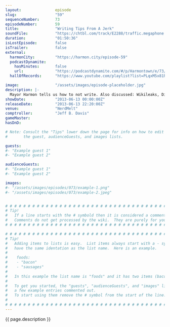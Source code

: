```yaml
---
layout:               episode
slug:                 "59"
sequenceNumber:       73
episodeNumber:        59
title:                "Writing Tips From A Jerk"
soundFile:            "https://chtbl.com/track/E2288/traffic.megaphone.fm/STA7617164198.mp3?updated=1554506313"
duration:             "01:50:36"
isLostEpisode:        false
isTrailer:            false
external:
  harmonCity:         "https://harmon.city/episode-59"
  podcastDynamite:
    hasMinutes:       false
    url:              "https://podcastdynamite.com/#/p/Harmontown/e/73/59"
  hallOfRecords:      "https://www.youtube.com/playlist?list=PLqxM5x81hNOZDQHaBhVI87EzH_1b2Jham"

image:                "/assets/images/episode-placeholder.jpg"
description: |-
  Mayor Harmon tells us how to not write. Also discussed: Wikileaks, Disabilities, Ben Affleck and puppies.
showDate:             "2013-06-13 00:00:00Z"
releaseDate:          "2013-06-13 22:20:00Z"
venue:                "NerdMelt"
comptroller:          "Jeff B. Davis"
gameMaster:           
hasDnD:               

# Note: Consult the "Tips" lower down the page for info on how to edit
#       the guest, audienceGuests, and images lists.

guests:
#- "Example guest 1"
#- "Example guest 2"

audienceGuests:
#- "Example guest 1"
#- "Example guest 2"

images:
#- "/assets/images/episodes/073/example-1.png"
#- "/assets/images/episodes/073/example-2.jpeg"


# # # # # # # # # # # # # # # # # # # # # # # # # # # # # # # # # # # # # # # # # # # # #
# Tip!
#   If a line starts with the # symbold then it is considered a comment.
#   Comments do not get processed by the wiki.  They are purely for your information.
# # # # # # # # # # # # # # # # # # # # # # # # # # # # # # # # # # # # # # # # # # # # #

# # # # # # # # # # # # # # # # # # # # # # # # # # # # # # # # # # # # # # # # # # # # #
# Tip!
#   Adding items to lists is easy.  List items always start with a - symbol and have
#   have the same identation as the list name.  Here is an example.
#
#    foods:
#    - "bacon"
#    - "sausages"
#
#   In this example the list name is "foods" and it has two items (bacon, and sausages).
#
#   To get you started, the "guests", "audienceGuests", and "images" lists below have
#   a few example entries commented out.
#   To start using them remove the # symbol from the start of the line.
#
# # # # # # # # # # # # # # # # # # # # # # # # # # # # # # # # # # # # # # # # # # # # #
---
```


<!-- The episode description will be rendered here -->
{{ page.description }}

<!-- Add your content BELOW here -->
<!-- vvvvvvvvvvvvvvvvvvvvvvvvvvv -->




<!-- ^^^^^^^^^^^^^^^^^^^^^^^^^^^ -->
<!-- Add your content ABOVE here -->

<!-- The episode gallery will be rendered here -->